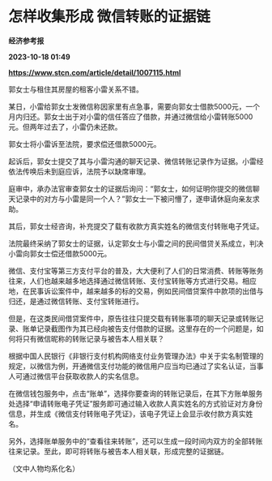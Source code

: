 # 怎样收集形成 微信转账的证据链
**经济参考报**

**2023-10-18 01:49**

**https://www.stcn.com/article/detail/1007115.html**

郭女士与租住其房屋的租客小雷关系不错。

某日，小雷给郭女士发微信称因家里有点急事，需要向郭女士借款5000元，一个月内归还。郭女士出于对小雷的信任答应了借款，并通过微信给小雷转账5000元。但两年过去了，小雷仍未还款。

郭女士将小雷诉至法院，要求偿还借款5000元。

起诉后，郭女士提交了其与小雷沟通的聊天记录、微信转账记录作为证据。小雷经依法传唤后未到庭应诉，法院予以缺席审理。

庭审中，承办法官审查郭女士的证据后询问：“郭女士，如何证明你提交的微信聊天记录中的对方与小雷是同一个人？”郭女士一下被问懵了，遂申请休庭向亲友求助。

其后，郭女士经咨询，补充提交了载有收款方真实姓名的微信支付转账电子凭证。

法院最终采纳了郭女士的证据，认定郭女士与小雷之间的民间借贷关系成立，判决小雷向郭女士偿还借款5000元。

微信、支付宝等第三方支付平台的普及，大大便利了人们的日常消费、转账等账务往来，人们也越来越多地选择通过微信转账、支付宝转账等方式进行交易。相应地，在民事诉讼案件中，越来越多的标的交易，例如民间借贷案件中款项的出借与归还，是通过微信转账、支付宝转账进行。

但是，在这类民间借贷案件中，原告往往只提交载有转账事项的聊天记录或转账记录、账单记录截图作为其已经向被告支付借款的证据。这里存在的一个问题是，如何将只有微信昵称的转账记录与被告本人相关联？

根据中国人民银行《非银行支付机构网络支付业务管理办法》中关于实名制管理的规定，以微信为例，开通微信支付功能的微信用户应当均已通过了实名认证，当事人可通过微信平台获取收款人的实名信息。

在微信钱包服务中，点击“账单”，选择你要查询的转账记录后，在其下方账单服务处选择“申请转账电子凭证”服务即可通过输入收款人真实姓名的方式验证对方身份信息，并生成《微信支付转账电子凭证》，该电子凭证上会显示收付款方真实姓名。

另外，选择账单服务中的“查看往来转账”，还可以生成一段时间内双方的全部转账往来记录。至此，即可将转账与被告本人相关联，形成完整的证据链。

（文中人物均系化名）